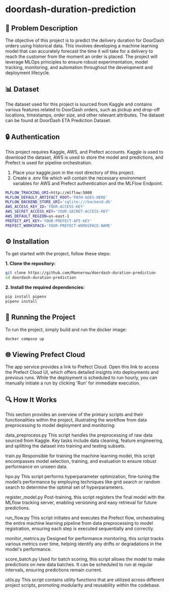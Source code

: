 # doordash-duration-prediction

## 📄 Problem Description

The objective of this project is to predict the delivery duration for DoorDash orders using historical data. This involves developing a machine learning model that can accurately forecast the time it will take for a delivery to reach the customer from the moment an order is placed. The project will leverage MLOps principles to ensure robust experimentation, model tracking, monitoring, and automation throughout the development and deployment lifecycle.

## 📊 Dataset

The dataset used for this project is sourced from Kaggle and contains various features related to DoorDash orders, such as pickup and drop-off locations, timestamps, order size, and other relevant attributes. The dataset can be found at DoorDash ETA Prediction Dataset.

## 🔒 Authentication

This project requires Kaggle, AWS, and Prefect accounts. Kaggle is used to download the dataset, AWS is used to store the model and predictions, and Prefect is used for pipeline orchestration.

1. Place your kaggle.json in the root directory of this project.
2. Create a .env file which will contain the necessary environment variables for AWS and Prefect authentication and the MLFlow Endpoint.

```bash
MLFLOW_TRACKING_URI=http://mlflow:5000
MLFLOW_DEFAULT_ARTIFACT_ROOT='PATH-GOES-HERE'
MLFLOW_BACKEND_STORE_URI='sqlite:///backend.db'
AWS_ACCESS_KEY_ID='YOUR-ACCESS-KEY'
AWS_SECRET_ACCESS_KEY='YOUR-SECRET-ACCESS-KEY'
AWS_DEFAULT_REGION=us-east-1
PREFECT_API_KEY='YOUR-PREFECT-API-KEY'
PREFECT_WORKSPACE='YOUR-PREFECT-WORKSPACE-NAME'
```

## ⚙️ Installation

To get started with the project, follow these steps:

**1. Clone the repository:**

```bash
git clone https://github.com/Mannerow/doordash-duration-prediction
cd doordash-duration-prediction
```

**2. Install the required dependencies:**

```bash
pip install pipenv
pipenv install
```

## 🚀 Running the Project

To run the project, simply build and run the docker image: 

```bash
docker compose up
```

## 🌐 Viewing Prefect Cloud

The app service provides a link to Prefect Cloud. Open this link to access the Prefect Cloud UI, which offers detailed insights into deployments and previous runs. While the deployment is scheduled to run hourly, you can manually initiate a run by clicking 'Run' for immediate execution.

## 🔍 How It Works

This section provides an overview of the primary scripts and their functionalities within the project, illustrating the workflow from data preprocessing to model deployment and monitoring:

data_preprocess.py
This script handles the preprocessing of raw data sourced from Kaggle. Key tasks include data cleaning, feature engineering, and splitting the dataset into training and testing subsets.

train.py
Responsible for training the machine learning model, this script encompasses model selection, training, and evaluation to ensure robust performance on unseen data.

hpo.py
This script performs hyperparameter optimization, fine-tuning the model’s performance by employing techniques like grid search or random search to determine the optimal set of hyperparameters.

register_model.py
Post-training, this script registers the final model with the MLflow tracking server, enabling versioning and easy retrieval for future predictions.

run_flow.py
This script initiates and executes the Prefect flow, orchestrating the entire machine learning pipeline from data preprocessing to model registration, ensuring each step is executed sequentially and correctly.

monitor_metrics.py
Designed for performance monitoring, this script tracks various metrics over time, helping identify any drifts or degradations in the model's performance.

score_batch.py
Used for batch scoring, this script allows the model to make predictions on new data batches. It can be scheduled to run at regular intervals, ensuring predictions remain current.

utils.py
This script contains utility functions that are utilized across different project scripts, promoting modularity and reusability within the codebase.